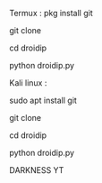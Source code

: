 Termux :
pkg install git

git clone

cd droidip

python droidip.py

Kali linux :

sudo apt install git 

git clone

cd droidip

python droidip.py

DARKNESS YT 